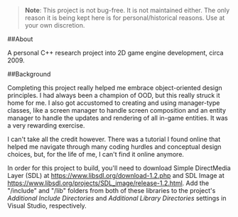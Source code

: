 > __Note__: This project is not bug-free. It is not maintained either. The only reason it is being kept here is for personal/historical reasons. Use at your own discretion.

##About

A personal C++ research project into 2D game engine development, circa 2009.

##Background

Completing this project really helped me embrace object-oriented design principles. I had always been a champion of OOD, but this really struck it home for me. I also got accustomed to creating and using manager-type classes, like a screen manager to handle screen composition and an entity manager to handle the updates and rendering of all in-game entities. It was a very rewarding exercise.

I can't take all the credit however. There was a tutorial I found online that helped me navigate through many coding hurdles and conceptual design choices, but, for the life of me, I can't find it online anymore.

In order for this project to build, you'll need to download Simple DirectMedia Layer (SDL) at https://www.libsdl.org/download-1.2.php and SDL Image at https://www.libsdl.org/projects/SDL_image/release-1.2.html. Add the "/include" and "/lib" folders from both of these libraries to the project's _Additional Include Directories_ and _Additional Library Directories_ settings in Visual Studio, respectively.
